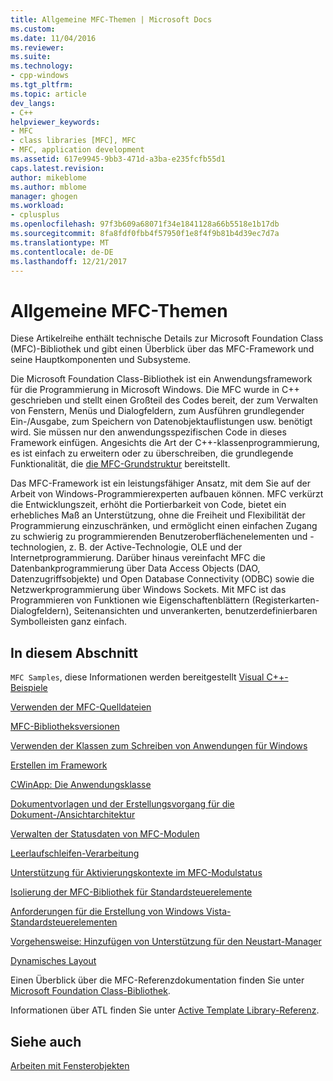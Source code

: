 ```yaml
---
title: Allgemeine MFC-Themen | Microsoft Docs
ms.custom: 
ms.date: 11/04/2016
ms.reviewer: 
ms.suite: 
ms.technology:
- cpp-windows
ms.tgt_pltfrm: 
ms.topic: article
dev_langs:
- C++
helpviewer_keywords:
- MFC
- class libraries [MFC], MFC
- MFC, application development
ms.assetid: 617e9945-9bb3-471d-a3ba-e235fcfb55d1
caps.latest.revision: 
author: mikeblome
ms.author: mblome
manager: ghogen
ms.workload:
- cplusplus
ms.openlocfilehash: 97f3b609a68071f34e1841128a66b5518e1b17db
ms.sourcegitcommit: 8fa8fdf0fbb4f57950f1e8f4f9b81b4d39ec7d7a
ms.translationtype: MT
ms.contentlocale: de-DE
ms.lasthandoff: 12/21/2017
---
```

# <a name="general-mfc-topics"></a>Allgemeine MFC-Themen
Diese Artikelreihe enthält technische Details zur Microsoft Foundation Class (MFC)-Bibliothek und gibt einen Überblick über das MFC-Framework und seine Hauptkomponenten und Subsysteme.  
  
 Die Microsoft Foundation Class-Bibliothek ist ein Anwendungsframework für die Programmierung in Microsoft Windows. Die MFC wurde in C++ geschrieben und stellt einen Großteil des Codes bereit, der zum Verwalten von Fenstern, Menüs und Dialogfeldern, zum Ausführen grundlegender Ein-/Ausgabe, zum Speichern von Datenobjektauflistungen usw. benötigt wird. Sie müssen nur den anwendungsspezifischen Code in dieses Framework einfügen. Angesichts die Art der C++-klassenprogrammierung, es ist einfach zu erweitern oder zu überschreiben, die grundlegende Funktionalität, die [die MFC-Grundstruktur](../mfc/framework-mfc.md) bereitstellt.  
  
 Das MFC-Framework ist ein leistungsfähiger Ansatz, mit dem Sie auf der Arbeit von Windows-Programmierexperten aufbauen können. MFC verkürzt die Entwicklungszeit, erhöht die Portierbarkeit von Code, bietet ein erhebliches Maß an Unterstützung, ohne die Freiheit und Flexibilität der Programmierung einzuschränken, und ermöglicht einen einfachen Zugang zu schwierig zu programmierenden Benutzeroberflächenelementen und -technologien, z. B. der Active-Technologie, OLE und der Internetprogrammierung. Darüber hinaus vereinfacht MFC die Datenbankprogrammierung über Data Access Objects (DAO, Datenzugriffsobjekte) und Open Database Connectivity (ODBC) sowie die Netzwerkprogrammierung über Windows Sockets. Mit MFC ist das Programmieren von Funktionen wie Eigenschaftenblättern (Registerkarten-Dialogfeldern), Seitenansichten und unverankerten, benutzerdefinierbaren Symbolleisten ganz einfach.  
  
## <a name="in-this-section"></a>In diesem Abschnitt  
 `MFC Samples`, diese Informationen werden bereitgestellt [Visual C++-Beispiele](../visual-cpp-samples.md)  
  
 [Verwenden der MFC-Quelldateien](../mfc/using-the-mfc-source-files.md)  
  
 [MFC-Bibliotheksversionen](../mfc/mfc-library-versions.md)  
  
 [Verwenden der Klassen zum Schreiben von Anwendungen für Windows](../mfc/using-the-classes-to-write-applications-for-windows.md)  
  
 [Erstellen im Framework](../mfc/building-on-the-framework.md)  
  
 [CWinApp: Die Anwendungsklasse](../mfc/cwinapp-the-application-class.md)  
  
 [Dokumentvorlagen und der Erstellungsvorgang für die Dokument-/Ansichtarchitektur](../mfc/document-templates-and-the-document-view-creation-process.md)  
  
 [Verwalten der Statusdaten von MFC-Modulen](../mfc/managing-the-state-data-of-mfc-modules.md)  
  
 [Leerlaufschleifen-Verarbeitung](../mfc/idle-loop-processing.md)  
  
 [Unterstützung für Aktivierungskontexte im MFC-Modulstatus](../mfc/support-for-activation-contexts-in-the-mfc-module-state.md)  
  
 [Isolierung der MFC-Bibliothek für Standardsteuerelemente](../mfc/isolation-of-the-mfc-common-controls-library.md)  
  
 [Anforderungen für die Erstellung von Windows Vista-Standardsteuerelementen](../mfc/build-requirements-for-windows-vista-common-controls.md)  
  
 [Vorgehensweise: Hinzufügen von Unterstützung für den Neustart-Manager](../mfc/how-to-add-restart-manager-support.md)  
  
 [Dynamisches Layout](../mfc/dynamic-layout.md)  
  
 Einen Überblick über die MFC-Referenzdokumentation finden Sie unter [Microsoft Foundation Class-Bibliothek](../mfc/mfc-desktop-applications.md).  
  
 Informationen über ATL finden Sie unter [Active Template Library-Referenz](../atl/atl-class-overview.md).  
  
## <a name="see-also"></a>Siehe auch  
 [Arbeiten mit Fensterobjekten](../mfc/working-with-window-objects.md)

